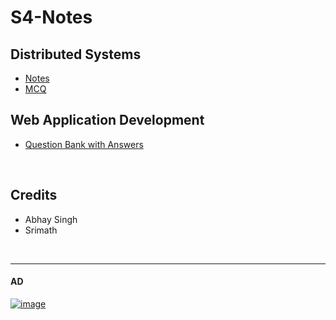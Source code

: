 # S4-Notes

## Distributed Systems 

- [Notes](https://imabhay.com/sem4/s4-de-important-topics-p1/)
- [MCQ](https://quizlet.com/834772504/sem4_distributed-systems_all-combined-flash-cards/)



## Web Application Development

- [Question Bank with Answers](https://hunterz-killer.github.io/S4-Notes/WAD/)







<br>


## Credits
- Abhay Singh
- Srimath






<br>

--------------

#### AD

[![image](https://m.media-amazon.com/images/G/31/INAssociates/2020/AC/Sale_Live.jpg)](https://www.amazon.in/events/greatindianfestival/%2526ref%253Dac_in_carousel-SLOT1?&linkCode=ll2&tag=live-offers-21&linkId=452ca16dea39f1a06725d2c45235c9d0&language=en_IN&ref_=as_li_ss_tl)


  
